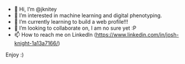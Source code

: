 - 👋 Hi, I’m @jknitey
- 👀 I’m interested in machine learning and digital phenotyping.
- 🌱 I’m currently learning to build a web profile!!!
- 💞️ I’m looking to collaborate on, I am no sure yet :P
- 📫 How to reach me on LinkedIn (https://www.linkedin.com/in/josh-knight-1a13a7166/)

Enjoy :)
